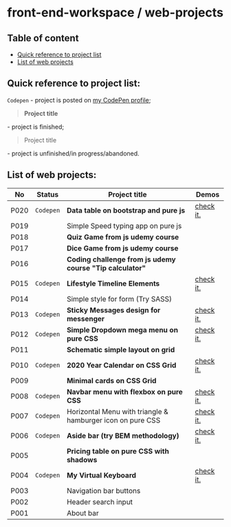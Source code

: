 # front-end-workspace / web-projects  

## Table of content
- [Quick reference to project list](#quick-reference-to-project-list)  
- [List of web projects](#list-of-web-projects)  

## Quick reference to project list:  
`Codepen` - project is posted on [my CodePen profile](https://codepen.io/ryuuto829);  

> **Project title**  

\- project is finished;  

> Project title  

\- project is unfinished/in progress/abandoned.  

## List of web projects:  

No | Status | Project title | Demos
---- | ---- | ---- | ----
P020 | `Codepen` | **Data table on bootstrap and pure js** | [check it.](https://codepen.io/ryuuto829/pen/mdemWPL)  
P019 | | Simple Speed typing app on pure js |
P018 | | **Quiz Game from js udemy course** |
P017 | | **Dice Game from js udemy course** |
P016 | | **Coding challenge from js udemy course "Tip calculator"** |   
P015 | `Codepen` | **Lifestyle Timeline Elements** | [check it.](https://codepen.io/ryuuto829/pen/RwPXNWb)  
P014 | | Simple style for form (Try SASS) | 
P013 | `Codepen` | **Sticky Messages design for messenger** | [check it.](https://codepen.io/ryuuto829/pen/WNvmPaw)  
P012 | `Codepen` | **Simple Dropdown mega menu on pure CSS** | [check it.](https://codepen.io/ryuuto829/pen/poJYQJW)  
P011 | | **Schematic simple layout on grid** | 
P010 | `Codepen` | **2020 Year Calendar on CSS Grid** | [check it.](https://codepen.io/ryuuto829/pen/oNXVxGa)  
P009 | | **Minimal cards on CSS Grid** |  
P008 | `Codepen` | **Navbar menu with flexbox on pure CSS** | [check it.](https://codepen.io/ryuuto829/pen/LYVqmrO)  
P007 | `Codepen` | Horizontal Menu with triangle & hamburger icon on pure CSS | [check it.](https://codepen.io/ryuuto829/pen/mdJvWaa)  
P006 | `Codepen` | **Aside bar (try BEM methodology)** | [check it.](https://codepen.io/ryuuto829/pen/mdJvmXd)  
P005 | | **Pricing table on pure CSS with shadows** |  
P004 | `Codepen` | **My Virtual Keyboard** | [check it.](https://codepen.io/ryuuto829/pen/yLNGmJL)
P003 | | Navigation bar buttons |
P002 | | Header search input |  
P001 | | About bar |  